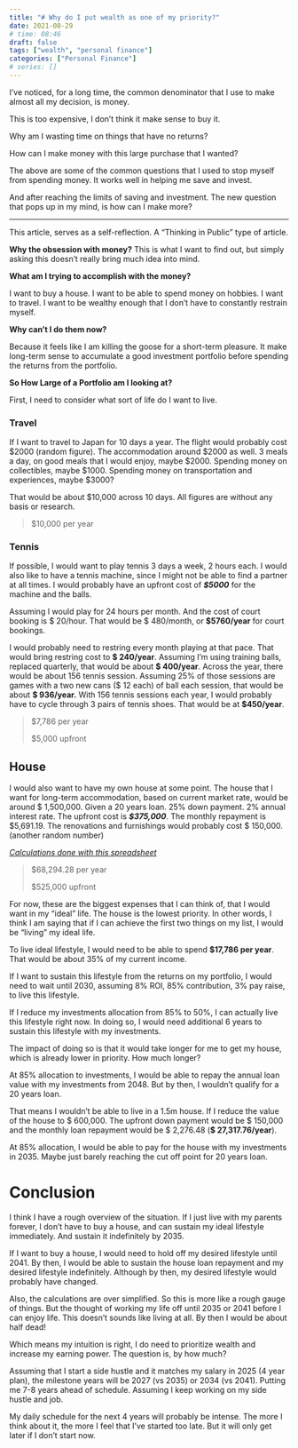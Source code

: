 ```yaml
---
title: "# Why do I put wealth as one of my priority?"
date: 2021-08-29
# time: 08:46
draft: false
tags: ["wealth", "personal finance"]
categories: ["Personal Finance"]
# series: []
---
```


I’ve noticed, for a long time, the common denominator that I use to make almost all my decision, is money.

This is too expensive, I don’t think it make sense to buy it.

Why am I wasting time on things that have no returns?

How can I make money with this large purchase that I wanted?

The above are some of the common questions that I used to stop myself from spending money. It works well in helping me save and invest.

And after reaching the limits of saving and investment. The new question that pops up in my mind, is how can I make more?

---

This article, serves as a self-reflection. A “Thinking in Public” type of article.

**Why the obsession with money?** This is what I want to find out, but simply asking this doesn’t really bring much idea into mind.

**What am I trying to accomplish with the money?**

I want to buy a house. I want to be able to spend money on hobbies. I want to travel. I want to be wealthy enough that I don’t have to constantly restrain myself.

**Why can’t I do them now?**

Because it feels like I am killing the goose for a short-term pleasure. It make long-term sense to accumulate a good investment portfolio before spending the returns from the portfolio.

**So How Large of a Portfolio am I looking at?**

First, I need to consider what sort of life do I want to live.

### Travel

If I want to travel to Japan for 10 days a year. The flight would probably cost $2000 (random figure). The accommodation around $2000 as well. 3 meals a day, on good meals that I would enjoy, maybe $2000. Spending money on collectibles, maybe $1000. Spending money on transportation and experiences, maybe $3000?

That would be about $10,000 across 10 days. All figures are without any basis or research.

> $10,000 per year

### Tennis

If possible, I would want to play tennis 3 days a week, 2 hours each. I would also like to have a tennis machine, since I might not be able to find a partner at all times. I would probably have an upfront cost of _**$5000**_ for the machine and the balls.

Assuming I would play for 24 hours per month. And the cost of court booking is $ 20/hour. That would be $ 480/month, or **$5760/year** for court bookings.

I would probably need to restring every month playing at that pace. That would bring restring cost to **$ 240/year**. Assuming I’m using training balls, replaced quarterly, that would be about **$ 400/year**. Across the year, there would be about 156 tennis session. Assuming 25% of those sessions are games with a two new cans ($ 12 each) of ball each session, that would be about **$ 936/year.** With 156 tennis sessions each year, I would probably have to cycle through 3 pairs of tennis shoes. That would be at **$450/year**.

> $7,786 per year
> 
> $5,000 upfront

## House

I would also want to have my own house at some point. The house that I want for long-term accommodation, based on current market rate, would be around $ 1,500,000. Given a 20 years loan. 25% down payment. 2% annual interest rate. The upfront cost is _**$375,000**_. The monthly repayment is $5,691.19. The renovations and furnishings would probably cost $ 150,000. (another random number)

_[Calculations done with this spreadsheet](https://docs.google.com/spreadsheets/d/1ay-6UKUWPLKaTs2S-Pq4abvu-oSjWG164peBoOuZG1E/edit#gid=1747276494)_

> $68,294.28 per year
> 
> $525,000 upfront

For now, these are the biggest expenses that I can think of, that I would want in my “ideal” life. The house is the lowest priority. In other words, I think I am saying that if I can achieve the first two things on my list, I would be “living” my ideal life.

To live ideal lifestyle, I would need to be able to spend **$17,786 per year**. That would be about 35% of my current income.

If I want to sustain this lifestyle from the returns on my portfolio, I would need to wait until 2030, assuming 8% ROI, 85% contribution, 3% pay raise, to live this lifestyle.

If I reduce my investments allocation from 85% to 50%, I can actually live this lifestyle right now. In doing so, I would need additional 6 years to sustain this lifestyle with my investments.

The impact of doing so is that it would take longer for me to get my house, which is already lower in priority. How much longer?

At 85% allocation to investments, I would be able to repay the annual loan value with my investments from 2048. But by then, I wouldn’t qualify for a 20 years loan.

That means I wouldn’t be able to live in a 1.5m house. If I reduce the value of the house to $ 600,000. The upfront down payment would be $ 150,000 and the monthly loan repayment would be $ 2,276.48 (**$ 27,317.76/year**).

At 85% allocation, I would be able to pay for the house with my investments in 2035. Maybe just barely reaching the cut off point for 20 years loan.

# Conclusion

I think I have a rough overview of the situation. If I just live with my parents forever, I don’t have to buy a house, and can sustain my ideal lifestyle immediately. And sustain it indefinitely by 2035.

If I want to buy a house, I would need to hold off my desired lifestyle until 2041. By then, I would be able to sustain the house loan repayment and my desired lifestyle indefinitely. Although by then, my desired lifestyle would probably have changed.

Also, the calculations are over simplified. So this is more like a rough gauge of things. But the thought of working my life off until 2035 or 2041 before I can enjoy life. This doesn’t sounds like living at all. By then I would be about half dead!

Which means my intuition is right, I do need to prioritize wealth and increase my earning power. The question is, by how much?

Assuming that I start a side hustle and it matches my salary in 2025 (4 year plan), the milestone years will be 2027 (vs 2035) or 2034 (vs 2041). Putting me 7-8 years ahead of schedule. Assuming I keep working on my side hustle and job.

My daily schedule for the next 4 years will probably be intense. The more I think about it, the more I feel that I’ve started too late. But it will only get later if I don’t start now.